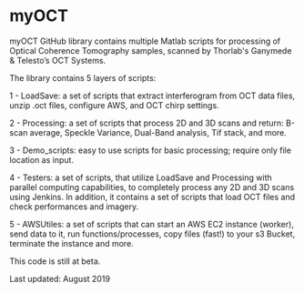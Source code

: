 # myOCT
myOCT GitHub library contains multiple Matlab scripts for processing of Optical Coherence Tomography samples, scanned by Thorlab's Ganymede & Telesto’s OCT Systems.

The library contains 5 layers of scripts:

1 - LoadSave: a set of scripts that extract interferogram from OCT data files, unzip .oct files, configure AWS, and OCT chirp settings.

2 - Processing: a set of scripts that process 2D and 3D scans and return: B-scan average, Speckle Variance, Dual-Band analysis, Tif stack, and more.

3 - Demo_scripts: easy to use scripts for basic processing; require only file location as input.

4 - Testers: a set of scripts, that utilize LoadSave and Processing with parallel computing capabilities, to completely process any 2D and 3D scans using Jenkins. In addition, it contains  a set of scripts that load OCT files and check performances and imagery.

5 - AWSUtiles: a set of scripts that can start an AWS EC2 instance (worker), send data to it, run functions/processes, copy files (fast!) to your s3 Bucket, terminate the instance and more. 

This code is still at beta.

 Last updated: August 2019
